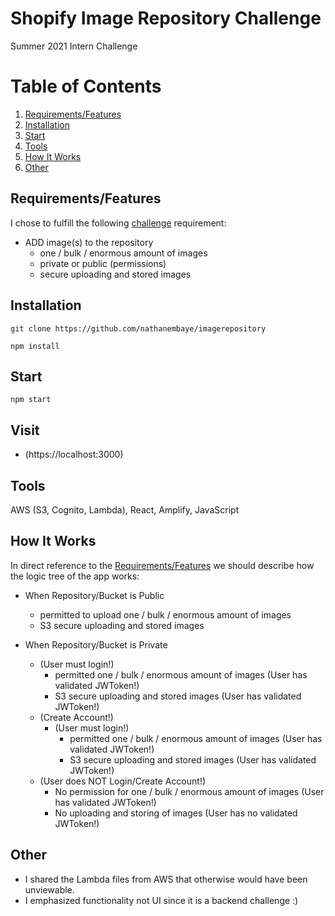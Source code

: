 # Shopify Image Repository Challenge

Summer 2021 Intern Challenge

# Table of Contents
1. [Requirements/Features](#Requirements/Features)
2. [Installation](#Installation)
3. [Start](#Start)
4. [Tools](#Tools)
5. [How It Works](#How-It-Works)
6. [Other](#Other)

## Requirements/Features

I chose to fulfill the following [challenge](https://docs.google.com/document/d/1ZKRywXQLZWOqVOHC4JkF3LqdpO3Llpfk_CkZPR8bjak/edit) requirement:
                  
- ADD image(s) to the repository
  - one / bulk / enormous amount of images
  - private or public (permissions)
  - secure uploading and stored images

## Installation

```
git clone https://github.com/nathanembaye/imagerepository
```
```
npm install
```

## Start

```
npm start
```

## Visit

- (https://localhost:3000)

## Tools

 AWS (S3, Cognito, Lambda), React, Amplify, JavaScript
 
## How It Works

In direct reference to the [Requirements/Features](#Requirements/Features) we should describe how the logic tree of the app works:
 
- When Repository/Bucket is Public
  - permitted to upload one / bulk / enormous amount of images
  - S3 secure uploading and stored images
  
- When Repository/Bucket is Private
  - (User must login!)
    - permitted one / bulk / enormous amount of images (User has validated JWToken!)
    - S3 secure uploading and stored images (User has validated JWToken!)
  - (Create Account!)
    - (User must login!)
      - permitted one / bulk / enormous amount of images (User has validated JWToken!)
      - S3 secure uploading and stored images (User has validated JWToken!)
  - (User does NOT Login/Create Account!)
    - No permission for one / bulk / enormous amount of images (User has validated JWToken!)
    - No uploading and storing of images (User has no validated JWToken!)    
  
## Other

- I shared the Lambda files from AWS that otherwise would have been unviewable. 
- I emphasized functionality not UI since it is a backend challenge :)
